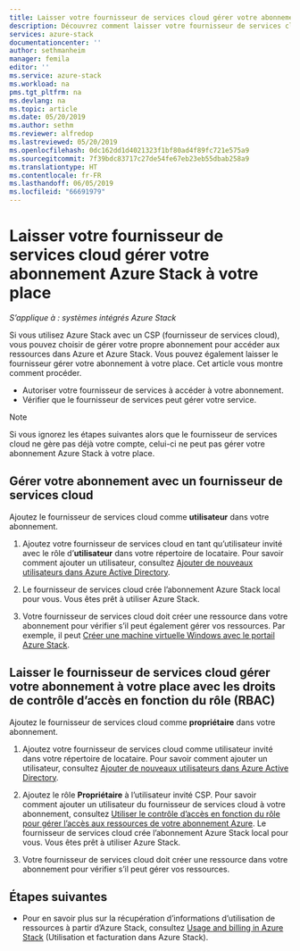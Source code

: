 ```yaml
---
title: Laisser votre fournisseur de services cloud gérer votre abonnement Azure Stack à votre place | Microsoft Docs
description: Découvrez comment laisser votre fournisseur de services cloud (CSP) gérer votre abonnement Azure Stack à votre place.
services: azure-stack
documentationcenter: ''
author: sethmanheim
manager: femila
editor: ''
ms.service: azure-stack
ms.workload: na
pms.tgt_pltfrm: na
ms.devlang: na
ms.topic: article
ms.date: 05/20/2019
ms.author: sethm
ms.reviewer: alfredop
ms.lastreviewed: 05/20/2019
ms.openlocfilehash: 0dc162dd1d4021323f1bf80ad4f89fc721e575a9
ms.sourcegitcommit: 7f39bdc83717c27de54fe67eb23eb55dbab258a9
ms.translationtype: HT
ms.contentlocale: fr-FR
ms.lasthandoff: 06/05/2019
ms.locfileid: "66691979"
---
```

# <a name="let-your-cloud-service-provider-manage-your-azure-stack-subscription"></a>Laisser votre fournisseur de services cloud gérer votre abonnement Azure Stack à votre place

*S’applique à : systèmes intégrés Azure Stack*

Si vous utilisez Azure Stack avec un CSP (fournisseur de services cloud), vous pouvez choisir de gérer votre propre abonnement pour accéder aux ressources dans Azure et Azure Stack. Vous pouvez également laisser le fournisseur gérer votre abonnement à votre place. Cet article vous montre comment procéder.

* Autoriser votre fournisseur de services à accéder à votre abonnement.
* Vérifier que le fournisseur de services peut gérer votre service.

> [!NOTE]
> Si vous ignorez les étapes suivantes alors que le fournisseur de services cloud ne gère pas déjà votre compte, celui-ci ne peut pas gérer votre abonnement Azure Stack à votre place.

## <a name="manage-your-subscription-with-a-cloud-service-provider"></a>Gérer votre abonnement avec un fournisseur de services cloud

Ajoutez le fournisseur de services cloud comme **utilisateur** dans votre abonnement.

1. Ajoutez votre fournisseur de services cloud en tant qu’utilisateur invité avec le rôle d’**utilisateur** dans votre répertoire de locataire. Pour savoir comment ajouter un utilisateur, consultez [Ajouter de nouveaux utilisateurs dans Azure Active Directory](/azure/active-directory/add-users-azure-active-directory).

2. Le fournisseur de services cloud crée l’abonnement Azure Stack local pour vous. Vous êtes prêt à utiliser Azure Stack.
3. Votre fournisseur de services cloud doit créer une ressource dans votre abonnement pour vérifier s’il peut également gérer vos ressources. Par exemple, il peut [Créer une machine virtuelle Windows avec le portail Azure Stack](azure-stack-quick-windows-portal.md).

## <a name="let-the-cloud-service-provider-manage-your-subscription-using-rbac-rights"></a>Laisser le fournisseur de services cloud gérer votre abonnement à votre place avec les droits de contrôle d’accès en fonction du rôle (RBAC)

Ajoutez le fournisseur de services cloud comme **propriétaire** dans votre abonnement.

1. Ajoutez votre fournisseur de services cloud comme utilisateur invité dans votre répertoire de locataire. Pour savoir comment ajouter un utilisateur, consultez [Ajouter de nouveaux utilisateurs dans Azure Active Directory](/azure/active-directory/add-users-azure-active-directory).

2. Ajoutez le rôle **Propriétaire** à l’utilisateur invité CSP. Pour savoir comment ajouter un utilisateur du fournisseur de services cloud à votre abonnement, consultez [Utiliser le contrôle d’accès en fonction du rôle pour gérer l’accès aux ressources de votre abonnement Azure](/azure/role-based-access-control/role-assignments-portal). Le fournisseur de services cloud crée l’abonnement Azure Stack local pour vous. Vous êtes prêt à utiliser Azure Stack.
3. Votre fournisseur de services cloud doit créer une ressource dans votre abonnement pour vérifier s’il peut gérer vos ressources.

## <a name="next-steps"></a>Étapes suivantes

* Pour en savoir plus sur la récupération d’informations d’utilisation de ressources à partir d’Azure Stack, consultez [Usage and billing in Azure Stack](../operator/azure-stack-billing-and-chargeback.md) (Utilisation et facturation dans Azure Stack).
